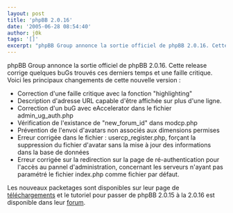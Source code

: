 ```yaml
---
layout: post
title: 'phpBB 2.0.16'
date: '2005-06-28 08:54:40'
author: j0k
tags: '[]'
excerpt: "phpBB Group annonce la sortie officiel de phpBB 2.0.16. Cette release corrige quelques buGs trouvés ces derniers temps et une faille critique."
---
```


phpBB Group annonce la sortie officiel de phpBB 2.0.16. Cette release corrige quelques buGs trouvés ces derniers temps et une faille critique.      Voici les principaux changements de cette nouvelle version :

* Correction d'une faille critique avec la fonction "highlighting"
* Description d'adresse URL capable d'être affichée sur plus d'une ligne.
* Correction d'un buG avec eAccelerator dans le fichier admin_ug_auth.php
* Vérification de l'existance de "new_forum_id" dans modcp.php
* Prévention de l'envoi d'avatars non associés aux dimensions permises
* Erreur corrigée dans le fichier : usercp_register.php, forçant la suppression du fichier d'avatar sans la mise à jour des informations dans la base de données
* Erreur corrigée sur la redirection sur la page de ré-authentication pour l'accès au pannel d'administration, concernant les serveurs n'ayant pas paramétré le fichier index.php comme fichier par défaut.

Les nouveaux packetages sont disponibles sur leur page de [téléchargements](http://www.phpbb.com/downloads.php) et le tutoriel pour passer de phpBB 2.0.15 à la 2.0.16 est disponible dans leur [forum](http://www.phpbb.com/phpBB/viewtopic.php?t=301712).
